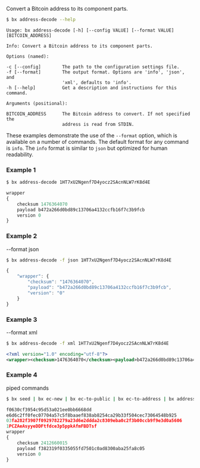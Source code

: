 Convert a Bitcoin address to its component parts.
```sh
$ bx address-decode --help
```
```
Usage: bx address-decode [-h] [--config VALUE] [--format VALUE]
[BITCOIN_ADDRESS]

Info: Convert a Bitcoin address to its component parts.

Options (named):

-c [--config]        The path to the configuration settings file.        
-f [--format]        The output format. Options are 'info', 'json', and  
                     'xml', defaults to 'info'.                          
-h [--help]          Get a description and instructions for this command.

Arguments (positional):

BITCOIN_ADDRESS      The Bitcoin address to convert. If not specified the
                     address is read from STDIN.
```
These examples demonstrate the use of the `--format` option, which is available on a number of commands. The default format for any command is `info`. The `info` format is similar to `json` but optimized for human readability.
### Example 1
```sh
$ bx address-decode 1HT7xU2Ngenf7D4yocz2SAcnNLW7rK8d4E
```
```js
wrapper
{
    checksum 1476364070
    payload b472a266d0bd89c13706a4132ccfb16f7c3b9fcb
    version 0
}
```
### Example 2
--format json
```sh
$ bx address-decode -f json 1HT7xU2Ngenf7D4yocz2SAcnNLW7rK8d4E
```
```js
{
    "wrapper": {
        "checksum": "1476364070",
        "payload": "b472a266d0bd89c13706a4132ccfb16f7c3b9fcb",
        "version": "0"
    }
}
```
### Example 3
--format xml
```sh
$ bx address-decode -f xml 1HT7xU2Ngenf7D4yocz2SAcnNLW7rK8d4E
```
```xml
<?xml version="1.0" encoding="utf-8"?>
<wrapper><checksum>1476364070</checksum><payload>b472a266d0bd89c13706a4132ccfb16f7c3b9fcb</payload><version>0</version></wrapper>
```
### Example 4
piped commands
```sh
$ bx seed | bx ec-new | bx ec-to-public | bx ec-to-address | bx address-decode
```
```js
f0630cf3954c95d53a021ee0bb6668dd
e6d6c2ff0fec07704a57c5f8baaef838ab8254ca29b33f504cec73064548b925
03fa282f3907f0929782279a23d6e2ddda2c8309eba0c2f3b00ccb9f9e3d0a5606
1PCZAeAsyyeDDFtfdce3p5ppkAfmFBDTsf
wrapper
{
    checksum 2412660015
    payload f382319f0335055fd7501c0ad8300aba25fa8c05
    version 0
}
```